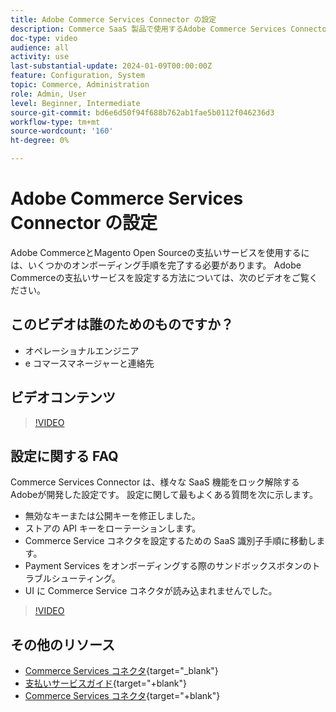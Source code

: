 ```yaml
---
title: Adobe Commerce Services Connector の設定
description: Commerce SaaS 製品で使用するAdobe Commerce Services Connector の設定方法と、一般的な問題の解決方法について説明します。
doc-type: video
audience: all
activity: use
last-substantial-update: 2024-01-09T00:00:00Z
feature: Configuration, System
topic: Commerce, Administration
role: Admin, User
level: Beginner, Intermediate
source-git-commit: bd6e6d50f94f688b762ab1fae5b0112f046236d3
workflow-type: tm+mt
source-wordcount: '160'
ht-degree: 0%

---
```


# Adobe Commerce Services Connector の設定

Adobe CommerceとMagento Open Sourceの支払いサービスを使用するには、いくつかのオンボーディング手順を完了する必要があります。 Adobe Commerceの支払いサービスを設定する方法については、次のビデオをご覧ください。

## このビデオは誰のためのものですか？

- オペレーショナルエンジニア
- e コマースマネージャーと連絡先

## ビデオコンテンツ

>[!VIDEO](https://video.tv.adobe.com/v/3425957?learn=on)

## 設定に関する FAQ

Commerce Services Connector は、様々な SaaS 機能をロック解除するAdobeが開発した設定です。 設定に関して最もよくある質問を次に示します。

- 無効なキーまたは公開キーを修正しました。
- ストアの API キーをローテーションします。
- Commerce Service コネクタを設定するための SaaS 識別子手順に移動します。
- Payment Services をオンボーディングする際のサンドボックスボタンのトラブルシューティング。
- UI に Commerce Service コネクタが読み込まれませんでした。

>[!VIDEO](https://video.tv.adobe.com/v/3425959?learn=on)

## その他のリソース

- [Commerce Services コネクタ](https://experienceleague.adobe.com/docs/commerce-merchant-services/user-guides/integration-services/saas.html){target="_blank"}
- [支払いサービスガイド](https://experienceleague.adobe.com/docs/commerce-merchant-services/payment-services/guide-overview.html){target="+blank"}
- [Commerce Services コネクタ](https://experienceleague.adobe.com/docs/commerce-merchant-services/user-guides/integration-services/saas.html){target="+blank"}
